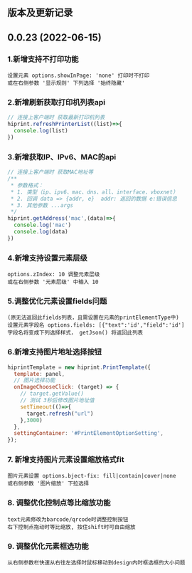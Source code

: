 版本及更新记录
------------------------------
## 0.0.23 (2022-06-15)
### 1.新增支持不打印功能
```
设置元素 options.showInPage: 'none' 打印时不打印
或在右侧参数 '显示规则' 下列选择 '始终隐藏'
```
### 2.新增刷新获取打印机列表api
```javascript
// 连接上客户端时 获取最新打印机列表
hiprint.refreshPrinterList((list)=>{
  console.log(list)
})
```

### 3.新增获取IP、IPv6、MAC的api
```javascript
// 连接上客户端时 获取MAC地址等
/**
 * 参数格式：
 * 1. 类型（ip、ipv6、mac、dns、all、interface、vboxnet）
 * 2. 回调 data => {addr, e}  addr: 返回的数据 e:错误信息
 * 3. 其他参数 ...args
 */
hiprint.getAddress('mac',(data)=>{
  console.log('mac')
  console.log(data)
})
```

### 4.新增支持设置元素层级
```
options.zIndex: 10 调整元素层级
或在右侧参数 '元素层级' 中输入 10
```

### 5.调整优化元素设置fields问题
```
(原无法返回此fields列表，且需设置在元素的printElementType中)
设置元素字段名 options.fields: [{"text":'id',"field":'id']
字段名将变成下列选择样式， getJson() 将返回此列表
```
### 6.新增支持图片地址选择按钮
```javascript
hiprintTemplate = new hiprint.PrintTemplate({
  template: panel,
  // 图片选择功能
  onImageChooseClick: (target) => {
    // target.getValue()
    // 测试 3秒后修改图片地址值
    setTimeout(()=>{
      target.refresh("url")
    },3000)
  },
  settingContainer: '#PrintElementOptionSetting',
});
```

### 7. 新增支持图片元素设置缩放格式fit
```
图片元素设置 options.bject-fix: fill|contain|cover|none
或右侧参数 '图片缩放' 下拉选择
```

### 8. 调整优化控制点等比缩放功能
```
text元素修改为barcode/qrcode时调整控制按钮
右下控制点拖动时等比缩放, 按住shift时可自由缩放
```

### 9. 调整优化元素框选功能
```
从右侧参数栏快速从右往左选择时鼠标移动到design内时框选框的大小问题
```
